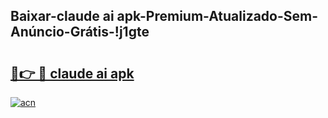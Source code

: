 
## Baixar-claude ai apk-Premium-Atualizado-Sem-Anúncio-Grátis-!j1gte

# <h2><a href="https://andorid.site?title=claude_ai_apk&ref=27">🔗👉 🔴 claude ai apk</a></h2>

[![acn](https://github.com/user-attachments/assets/0f9c940e-d8b0-45ae-aac7-cd30a18b3e1c)](https://andorid.site?title=claude_ai_apk&ref=27)

